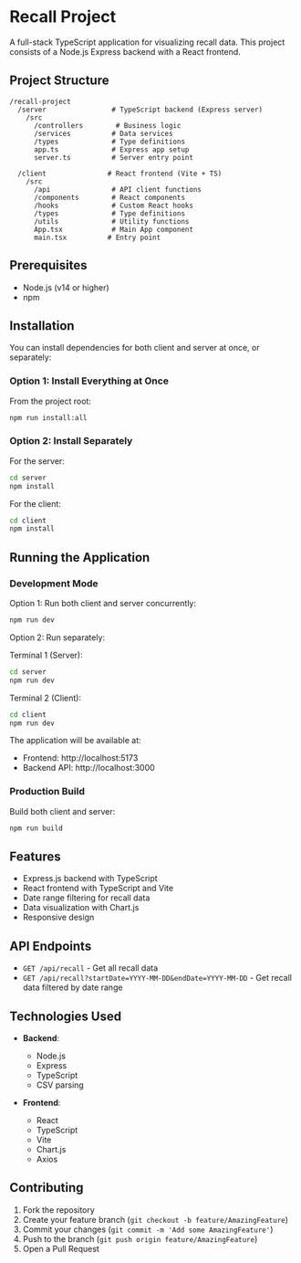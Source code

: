 # Recall Project

A full-stack TypeScript application for visualizing recall data. This project consists of a Node.js Express backend with a React frontend.

## Project Structure

```
/recall-project
  /server                # TypeScript backend (Express server)
    /src
      /controllers        # Business logic
      /services          # Data services 
      /types             # Type definitions
      app.ts             # Express app setup
      server.ts          # Server entry point

  /client               # React frontend (Vite + TS)
    /src
      /api               # API client functions
      /components        # React components
      /hooks             # Custom React hooks
      /types             # Type definitions
      /utils             # Utility functions
      App.tsx            # Main App component
      main.tsx          # Entry point
```

## Prerequisites

- Node.js (v14 or higher)
- npm 

## Installation

You can install dependencies for both client and server at once, or separately:

### Option 1: Install Everything at Once

From the project root:
```bash
npm run install:all
```

### Option 2: Install Separately

For the server:
```bash
cd server
npm install
```

For the client:
```bash
cd client
npm install
```

## Running the Application

### Development Mode

Option 1: Run both client and server concurrently:
```bash
npm run dev
```

Option 2: Run separately:

Terminal 1 (Server):
```bash
cd server
npm run dev
```

Terminal 2 (Client):
```bash
cd client
npm run dev
```

The application will be available at:
- Frontend: http://localhost:5173
- Backend API: http://localhost:3000

### Production Build

Build both client and server:
```bash
npm run build
```

## Features

- Express.js backend with TypeScript
- React frontend with TypeScript and Vite
- Date range filtering for recall data
- Data visualization with Chart.js
- Responsive design

## API Endpoints

- `GET /api/recall` - Get all recall data
- `GET /api/recall?startDate=YYYY-MM-DD&endDate=YYYY-MM-DD` - Get recall data filtered by date range

## Technologies Used

- **Backend**: 
  - Node.js
  - Express
  - TypeScript
  - CSV parsing

- **Frontend**: 
  - React
  - TypeScript
  - Vite
  - Chart.js
  - Axios

## Contributing

1. Fork the repository
2. Create your feature branch (`git checkout -b feature/AmazingFeature`)
3. Commit your changes (`git commit -m 'Add some AmazingFeature'`)
4. Push to the branch (`git push origin feature/AmazingFeature`)
5. Open a Pull Request 